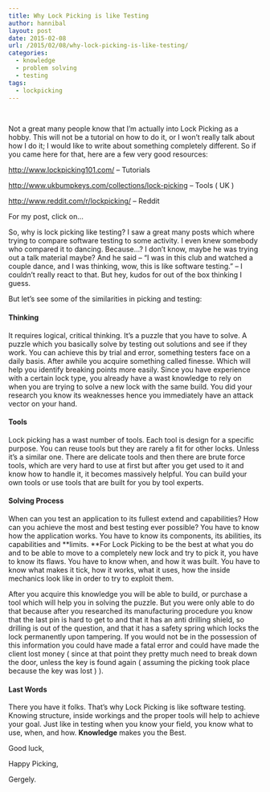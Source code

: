 ```yaml
---
title: Why Lock Picking is like Testing
author: hannibal
layout: post
date: 2015-02-08
url: /2015/02/08/why-lock-picking-is-like-testing/
categories:
  - knowledge
  - problem solving
  - testing
tags:
  - lockpicking
---
```

&nbsp;

Not a great many people know that I&#8217;m actually into Lock Picking as a hobby. This will not be a tutorial on how to do it, or I won&#8217;t really talk about how I do it; I would like to write about something completely different. So if you came here for that, here are a few very good resources:

<a href="http://www.lockpicking101.com/%20" target="_blank">http://www.lockpicking101.com/ </a>&#8211; Tutorials
  
<a href="http://www.ukbumpkeys.com/collections/lock-picking" target="_blank">http://www.ukbumpkeys.com/collections/lock-picking</a> &#8211; Tools ( UK )
  
<a href="http://www.reddit.com/r/lockpicking/" target="_blank">http://www.reddit.com/r/lockpicking/</a> &#8211; Reddit

For my post, click on&#8230;

<!--more-->

So, why is lock picking like testing? I saw a great many posts which where trying to compare software testing to some activity. I even knew somebody who compared it to dancing. Because&#8230;? I don&#8217;t know, maybe he was trying out a talk material maybe? And he said &#8211; &#8220;I was in this club and watched a couple dance, and I was thinking, wow, this is like software testing.&#8221; &#8211; I couldn&#8217;t really react to that. But hey, kudos for out of the box thinking I guess.

But let&#8217;s see some of the similarities in picking and testing:

#### Thinking

It requires logical, critical thinking. It&#8217;s a puzzle that you have to solve. A puzzle which you basically solve by testing out solutions and see if they work. You can achieve this by trial and error, something testers face on a daily basis. After awhile you acquire something called finesse. Which will help you identify breaking points more easily. Since you have experience with a certain lock type, you already have a wast knowledge to rely on when you are trying to solve a new lock with the same build. You did your research you know its weaknesses hence you immediately have an attack vector on your hand.

#### Tools

Lock picking has a wast number of tools. Each tool is design for a specific purpose. You can reuse tools but they are rarely a fit for other locks. Unless it&#8217;s a similar one. There are delicate tools and then there are brute force tools, which are very hard to use at first but after you get used to it and know how to handle it, it becomes massively helpful. You can build your own tools or use tools that are built for you by tool experts.

#### Solving Process

When can you test an application to its fullest extend and capabilities? How can you achieve the most and best testing ever possible? You have to know how the application works. You have to know its components, its abilities, its capabilities and **limits. **For Lock Picking to be the best at what you do and to be able to move to a completely new lock and try to pick it, you have to know its flaws. You have to know when, and how it was built. You have to know what makes it tick, how it works, what it uses, how the inside mechanics look like in order to try to exploit them.

After you acquire this knowledge you will be able to build, or purchase a tool which will help you in solving the puzzle. But you were only able to do that because after you researched its manufacturing procedure you know that the last pin is hard to get to and that it has an anti drilling shield, so drilling is out of the question, and that it has a safety spring which locks the lock permanently upon tampering. If you would not be in the possession of this information you could have made a fatal error and could have made the client lost money ( since at that point they pretty much need to break down the door, unless the key is found again ( assuming the picking took place because the key was lost ) ).

#### Last Words

There you have it folks. That&#8217;s why Lock Picking is like software testing. Knowing structure, inside workings and the proper tools will help to achieve your goal. Just like in testing when you know your field, you know what to use, when, and how. **Knowledge** makes you the Best.

Good luck,
  
Happy Picking,
  
Gergely.